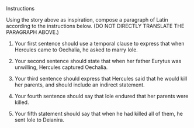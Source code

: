 Instructions

Using the story above as inspiration, compose a paragraph of Latin according to the instructions below. (DO NOT DIRECTLY TRANSLATE THE PARAGRAPH ABOVE.)

1. Your first sentence should use a temporal clause to express that when Hercules came to Oechalia, he asked to marry Iole.

2. Your second sentence should state that when her father Eurytus was unwilling, Hercules captured Oechalia.

3. Your third sentence should express that Hercules said that he would kill her parents, and should include an indirect statement.

4. Your fourth sentence should say that Iole endured that her parents were killed.

5. Your fifth statement should say that when he had killed all of them, he sent Iole to Deianira.
